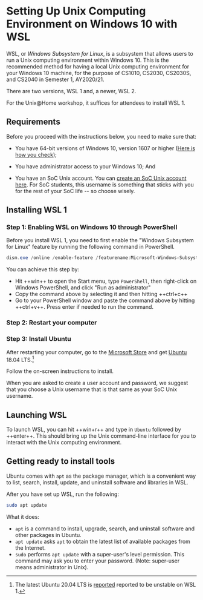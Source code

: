 # Setting Up Unix Computing Environment on Windows 10 with WSL

WSL, or _Windows Subsystem for Linux_, is a subsystem that allows
users to run a Unix computing environment within Windows 10.  This
is the recommended method for having a local Unix computing 
environment for your Windows 10 machine, for the purpose of
CS1010, CS2030, CS2030S, and CS2040 in Semester 1, AY2020/21.

There are two versions, WSL 1 and, a newer, WSL 2. 

For the Unix@Home workshop, it suffices for attendees
to install WSL 1.

## Requirements

Before you proceed with the instructions below, you need to make sure that:

- You have 64-bit versions of Windows 10, version 1607 or higher 
([Here is how you check](https://support.microsoft.com/en-sg/help/13443/windows-which-version-am-i-running));

- You have administrator access to your Windows 10; And

- You have an SoC Unix account. You can [create an SoC Unix account here](https://mysoc.nus.edu.sg/~newacct).  For SoC students, this username is something that sticks with you for the rest of your SoC life -- so choose wisely.

## Installing WSL 1

### Step 1: Enabling WSL on Windows 10 through PowerShell

Before you install WSL 1, you need to first enable the "Windows Subsystem for Linux" feature by running the following command in PowerShell.

```PowerShell
dism.exe /online /enable-feature /featurename:Microsoft-Windows-Subsystem-Linux /all /norestart
```

You can achieve this step by:

- Hit ++win++ to open the Start menu, type `PowerShell`, then right-click on Windows PowerShell, and click "Run as administrator"
- Copy the command above by selecting it and then hitting ++ctrl+c++
- Go to your PowerShell window and paste the command above by hitting ++ctrl+v++.  Press enter if needed to run the command. 

### Step 2: Restart your computer

### Step 3: Install Ubuntu 

After restarting your computer, go to the <a href="https://aka.ms/wslstore">Microsoft Store</a> and get <a href="https://www.microsoft.com/store/productId/9N9TNGVNDL3Q">Ubuntu</a> 18.04 LTS.[^1]

[^1]: The latest Ubuntu 20.04 LTS is [reported](https://discourse.ubuntu.com/t/ubuntu-20-04-and-wsl-1/15291) reported to be unstable on WSL 1.

Follow the on-screen instructions to install.  

When you are asked to create a user account and password, we suggest that you choose a Unix username that is that same as your SoC Unix username.  

## Launching WSL

To launch WSL, you can hit ++win+r++ and type in `Ubuntu` followed by ++enter++.  This should bring up the Unix command-line interface for you to interact with the Unix computing environment.

## Getting ready to install tools

Ubuntu comes with `apt` as the package manager, which is a convenient way to list, search, install, update, and uninstall software and libraries in WSL.

After you have set up WSL, run the following:
```Bash
sudo apt update
```
What it does:

- `apt` is a command to install, upgrade, search, and uninstall software and other packages in Ubuntu.
- `apt update` asks `apt` to obtain the latest list of available packages from the Internet.
- `sudo` performs `apt update` with a super-user's level permission.  This command may ask you to enter your password.
   (Note: super-user means administrator in Unix).

